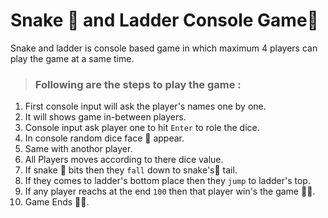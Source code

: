 # Snake 🐍 and Ladder Console Game🎲

Snake and ladder is console based game in which maximum 4 players can play the game at a same time. 

>### Following are the steps to play the game :
1. First console input will ask the player's names one by one.
2. It will shows game in-between players.
3. Console input ask player one to hit ```Enter``` to role the dice.
4. In console random dice face 🎲 appear.
5. Same with anothor player.
6. All Players moves according to there dice value.
7. If snake 🐍 bits then they ```fall``` down to snake's🐍 tail.
8. If they comes to ladder's bottom place then they ```jump``` to ladder's top.
9. If any player reachs at the end ```100``` then that player win's the game 🐍🎲.
10. Game Ends 🐍🎲.

